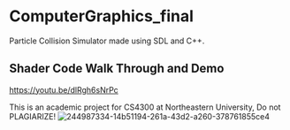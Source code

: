# ComputerGraphics_final
Particle Collision Simulator made using SDL and C++.
## Shader Code Walk Through and Demo
https://youtu.be/dlRgh6sNrPc

This is an academic project for CS4300 at Northeastern University, Do not PLAGIARIZE!
![244987334-14b51194-261a-43d2-a260-378761855ce4](https://github.com/xingmeizhi/ComputerGraphics_final/assets/92602862/83d590e8-8358-48f5-ba8b-b009a14d65af)
